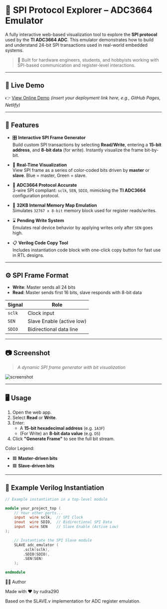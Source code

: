 # 🧪 SPI Protocol Explorer – ADC3664 Emulator

A fully interactive web-based visualization tool to explore the **SPI protocol** used by the **TI ADC3664 ADC**. This emulator demonstrates how to build and understand 24-bit SPI transactions used in real-world embedded systems.

> 🔧 Built for hardware engineers, students, and hobbyists working with SPI-based communication and register-level interactions.

---

## 🔗 Live Demo

👉 [View Online Demo](#) *(insert your deployment link here, e.g., GitHub Pages, Netlify)*

---

## 🧰 Features

- 🎛️ **Interactive SPI Frame Generator**  
  Build custom SPI transactions by selecting **Read/Write**, entering a **15-bit address**, and **8-bit data** (for write). Instantly visualize the frame bit-by-bit.

- 🎨 **Real-Time Visualization**  
  View SPI frame as a series of color-coded bits driven by **master** or **slave**. Blue = master, Green = slave.

- 💾 **ADC3664 Protocol Accurate**  
  3-wire SPI compliant: `sclk`, `SEN`, `SDIO`, mimicking the **TI ADC3664** configuration protocol.

- 🧠 **32KB Internal Memory Map Emulation**  
  Simulates `32767 x 8-bit` memory block used for register reads/writes.

- ⌛ **Pending Write System**  
  Emulates real device behavior by applying writes only after `SEN` goes high.

- 📋 **Verilog Code Copy Tool**  
  Includes instantiation code block with one-click copy button for fast use in RTL designs.

---

## ⚙️ SPI Frame Format


- **Write**: Master sends all 24 bits  
- **Read**: Master sends first 16 bits, slave responds with 8-bit data

| Signal | Role |
|--------|------|
| `sclk` | Clock input |
| `SEN`  | Slave Enable (active low) |
| `SDIO` | Bidirectional data line |

---

## 📷 Screenshot

> *A dynamic SPI frame generator with bit visualization*

![screenshot](assets/screenshot.png) <!-- Add a screenshot in your repo or remove this line -->

---

## 🖥️ Usage

1. Open the web app.
2. Select **Read** or **Write**.
3. Enter:
   - A **15-bit hexadecimal address** (e.g. `1A3F`)
   - (For Write) an **8-bit data value** (e.g. `D5`)
4. Click **"Generate Frame"** to see the full bit stream.

Color Legend:
- 🟦 **Master-driven bits**
- 🟩 **Slave-driven bits**

---

## 🔩 Example Verilog Instantiation

```verilog
// Example instantiation in a top-level module

module your_project_top (
    // Your other ports...
    input  wire sclk,  // SPI Clock
    inout  wire SDIO,  // Bidirectional SPI Data
    input  wire SEN    // Slave Enable (Active Low)
);

    // Instantiate the SPI Slave module
    SLAVE adc_emulator (
        .sclk(sclk),
        .SDIO(SDIO),
        .SEN(SEN)
    );

endmodule
```
🧑‍💻 Author

Made with ❤️ by rudra290

Based on the SLAVE.v implementation for ADC register emulation.
